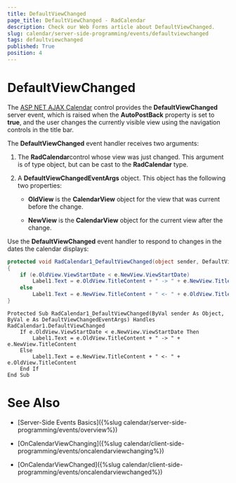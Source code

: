 ```yaml
---
title: DefaultViewChanged
page_title: DefaultViewChanged - RadCalendar
description: Check our Web Forms article about DefaultViewChanged.
slug: calendar/server-side-programming/events/defaultviewchanged
tags: defaultviewchanged
published: True
position: 4
---
```


# DefaultViewChanged



The [ASP NET AJAX Calendar](https://www.telerik.com/products/aspnet-ajax/calendar.aspx) control provides the **DefaultViewChanged** server event, which is raised when the **AutoPostBack** property is set to **true**, and the user changes the currently visible view using the navigation controls in the title bar.

The **DefaultViewChanged** event handler receives two arguments:

1. The **RadCalendar**control whose view was just changed. This argument is of type object, but can be cast to the **RadCalendar** type.

2. A **DefaultViewChangedEventArgs** object. This object has the following two properties:

	* **OldView** is the **CalendarView** object for the view that was current before the change.

	* **NewView** is the **CalendarView** object for the current view after the change.

Use the **DefaultViewChanged** event handler to respond to changes in the dates the calendar displays:



````C#
protected void RadCalendar1_DefaultViewChanged(object sender, DefaultViewChangedEventArgs e)
{
    if (e.OldView.ViewStartDate < e.NewView.ViewStartDate)
        Label1.Text = e.OldView.TitleContent + " -> " + e.NewView.TitleContent;
    else
        Label1.Text = e.NewView.TitleContent + " <- " + e.OldView.TitleContent;
}
````
````VB.NET
Protected Sub RadCalendar1_DefaultViewChanged(ByVal sender As Object, ByVal e As DefaultViewChangedEventArgs) Handles RadCalendar1.DefaultViewChanged
    If e.OldView.ViewStartDate < e.NewView.ViewStartDate Then
        Label1.Text = e.OldView.TitleContent + " -> " + e.NewView.TitleContent
    Else
        Label1.Text = e.NewView.TitleContent + " <- " + e.OldView.TitleContent
    End If
End Sub
````


# See Also

 * [Server-Side Events Basics]({%slug calendar/server-side-programming/events/overview%})

 * [OnCalendarViewChanging]({%slug calendar/client-side-programming/events/oncalendarviewchanging%})

 * [OnCalendarViewChanged]({%slug calendar/client-side-programming/events/oncalendarviewchanged%})


